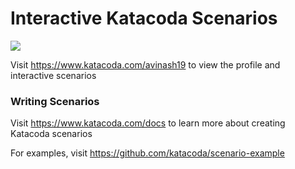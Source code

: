 # Interactive Katacoda Scenarios

[![](http://shields.katacoda.com/katacoda/avinash19/count.svg)](https://www.katacoda.com/avinash19 "Get your profile on Katacoda.com")

Visit https://www.katacoda.com/avinash19 to view the profile and interactive scenarios

### Writing Scenarios
Visit https://www.katacoda.com/docs to learn more about creating Katacoda scenarios

For examples, visit https://github.com/katacoda/scenario-example
